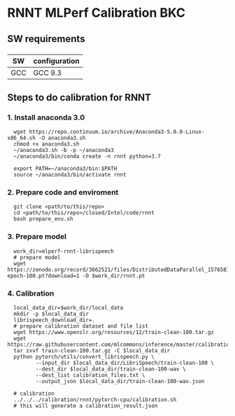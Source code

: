 # RNNT MLPerf Calibration BKC

## SW requirements
###
| SW |configuration |
|--|--|
| GCC | GCC 9.3 |

## Steps to do calibration for RNNT

### 1. Install anaconda 3.0
```
  wget https://repo.continuum.io/archive/Anaconda3-5.0.0-Linux-x86_64.sh -O anaconda3.sh
  chmod +x anaconda3.sh
  ~/anaconda3.sh -b -p ~/anaconda3
  ~/anaconda3/bin/conda create -n rnnt python=3.7

  export PATH=~/anaconda3/bin:$PATH
  source ~/anaconda3/bin/activate rnnt
```
### 2. Prepare code and enviroment
```
  git clone <path/to/this/repo>
  cd <path/to/this/repo>/closed/Intel/code/rnnt
  bash prepare_env.sh
```
### 3. Prepare model
```
  work_dir=mlperf-rnnt-librispeech
  # prepare model
  wget https://zenodo.org/record/3662521/files/DistributedDataParallel_1576581068.9962234-epoch-100.pt?download=1 -O $work_dir/rnnt.pt
```
### 4. Calibration
```
  local_data_dir=$work_dir/local_data
  mkdir -p $local_data_dir
  librispeech_download_dir=.
  # prepare calibration dataset and file list
  wget https://www.openslr.org/resources/12/train-clean-100.tar.gz
  wget https://raw.githubusercontent.com/mlcommons/inference/master/calibration/LibriSpeech/calibration_files.txt
  tar zxvf train-clean-100.tar.gz -C $local_data_dir
  python pytorch/utils/convert_librispeech.py \
         --input_dir $local_data_dir/LibriSpeech/train-clean-100 \
         --dest_dir $local_data_dir/train-clean-100-wav \
         --dest_list calibration_files.txt \
         --output_json $local_data_dir/train-clean-100-wav.json

  # calibration
  ../../../calibration/rnnt/pytorch-cpu/calibration.sh
  # this will generate a calibration_result.json
```